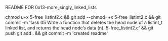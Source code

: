 README FOR 0x13-more_singly_linked_lists

chmod u+x 5-free_listint2.c && git add --chmod=+x 5-free_listint2.c && git commit -m 'task 05 Write a function that deletes the head node of a listint_t linked list, and returns the head node’s data (n). 5-free_listint2.c' && git push
git add . && git commit -m 'created readme'